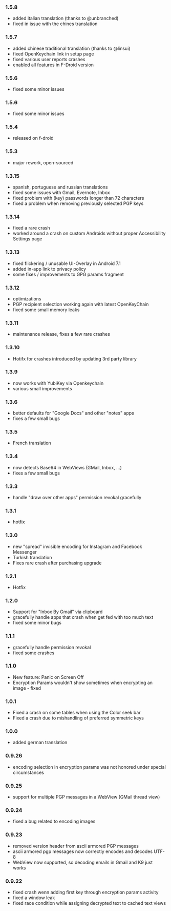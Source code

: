 ### 1.5.8
- added italian translation (thanks to @unbranched)
- fixed in issue with the chines translation

### 1.5.7
- added chinese traditional translation (thanks to @linsui)
- fixed OpenKeychain link in setup page 
- fixed various user reports crashes
- enabled all features in F-Droid version

### 1.5.6
- fixed some minor issues

### 1.5.6
- fixed some minor issues

### 1.5.4
- released on f-droid

### 1.5.3
- major rework, open-sourced

### 1.3.15
- spanish, portuguese and russian translations
- fixed some issues with Gmail, Evernote, Inbox
- fixed problem with (key) passwords longer than 72 characters
- fixed a problem when removing previously selected PGP keys

### 1.3.14
 - fixed a rare crash 
 - worked around a crash on custom Androids without proper Accessibility Settings page

### 1.3.13
- fixed flickering / unusable UI-Overlay in Android 7.1
- added in-app link to privacy policy
- some fixes / improvements to GPG params fragment


### 1.3.12
- optimizations
- PGP recipient selection working again with latest OpenKeyChain
- fixed some small memory leaks

### 1.3.11
- maintenance release, fixes a few rare crashes

### 1.3.10
- Hotifx for crashes introduced by updating 3rd party library

### 1.3.9
 - now works with YubiKey via Openkeychain
 - various small improvements

### 1.3.6
 - better defaults for "Google Docs" and other "notes" apps
 - fixes a few small bugs

### 1.3.5
- French translation

### 1.3.4
- now detects Base64 in WebViews (GMail, Inbox, ...)
- fixes a few small bugs

### 1.3.3
- handle "draw over other apps" permission revokal gracefully

### 1.3.1
- hotfix

### 1.3.0
- new "spread" invisible encoding for Instagram and Facebook Messenger
- Turkish translation
- Fixes rare crash after purchasing upgrade

### 1.2.1
- Hotfix

### 1.2.0
- Support for "Inbox By Gmail" via clipboard
- gracefully handle apps that crash when get fed with too much text
- fixed some minor bugs

### 1.1.1
- gracefully handle permission revokal
- fixed some crashes

### 1.1.0
- New feature: Panic on Screen Off
- Encryption Params wouldn't show sometimes when encrypting an image - fixed

### 1.0.1
- Fixed a crash on some tables when using the Color seek bar
- Fixed a crash due to mishandling of preferred symmetric keys

### 1.0.0
- added german translation

### 0.9.26
- encoding selection in encryption params was not honored under special circumstances

### 0.9.25
- support for multiple PGP messages in a WebView (GMail thread view)

### 0.9.24
- fixed a bug related to encoding images
      
### 0.9.23
- removed version header from ascii armored PGP messages
- ascii armored pgp messages now correctly encodes and decodes UTF-8    
- WebView now supported, so decoding emails in Gmail and K9 just works
    
### 0.9.22
- fixed crash wenn adding first key through encryption params activity
- fixed a window leak
- fixed race condition while assigning decrypted text to cached text views
